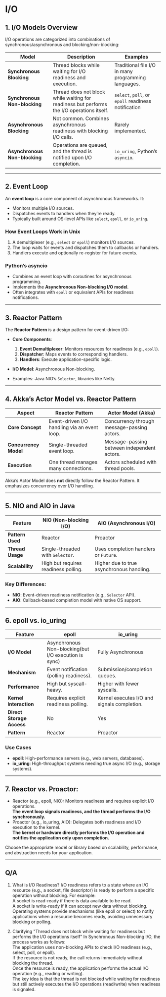 # I/O

## **1. I/O Models Overview**
I/O operations are categorized into combinations of synchronous/asynchronous and blocking/non-blocking:

| **Model**                  | **Description**                                                                                                                                 | **Examples**                                         |
|----------------------------|-------------------------------------------------------------------------------------------------------------------------------------------------|-----------------------------------------------------|
| **Synchronous Blocking**   | Thread blocks while waiting for I/O readiness and execution.                                                                                   | Traditional file I/O in many programming languages. |
| **Synchronous Non-blocking** | Thread does not block while waiting for readiness but performs the I/O operations itself.                                                      | `select`, `poll`, or `epoll` readiness notification |
| **Asynchronous Blocking**  | Not common. Combines asynchronous readiness with blocking I/O calls.                                                                           | Rarely implemented.                                 |
| **Asynchronous Non-blocking** | Operations are queued, and the thread is notified upon I/O completion.                                                                        | `io_uring`, Python’s `asyncio`.                  |

---

## **2. Event Loop**
An **event loop** is a core component of asynchronous frameworks. It:

- Monitors multiple I/O sources.
- Dispatches events to handlers when they’re ready.
- Typically built around OS-level APIs like `select`, `epoll`, or `io_uring`.

### **How Event Loops Work in Unix**
1. A demultiplexer (e.g., `select` or `epoll`) monitors I/O sources.
2. The loop waits for events and dispatches them to callbacks or handlers.
3. Handlers execute and optionally re-register for future events.

### **Python’s asyncio**
- Combines an event loop with coroutines for asynchronous programming.
- Implements the **Asynchronous Non-blocking I/O model**.
- Often integrates with `epoll` or equivalent APIs for readiness notifications.

---

## **3. Reactor Pattern**
The **Reactor Pattern** is a design pattern for event-driven I/O:

- **Core Components**:
  1. **Event Demultiplexer**: Monitors resources for readiness (e.g., `epoll`).
  2. **Dispatcher**: Maps events to corresponding handlers.
  3. **Handlers**: Execute application-specific logic.

- **I/O Model**: Asynchronous Non-blocking.
- Examples: Java NIO’s `Selector`, libraries like Netty.

---

## **4. Akka’s Actor Model vs. Reactor Pattern**
| **Aspect**            | **Reactor Pattern**                              | **Actor Model (Akka)**                    |
|-----------------------|-------------------------------------------------|-------------------------------------------|
| **Core Concept**      | Event-driven I/O handling via an event loop.     | Concurrency through message-passing actors. |
| **Concurrency Model** | Single-threaded event loop.                     | Message-passing between independent actors. |
| **Execution**         | One thread manages many connections.            | Actors scheduled with thread pools.        |

Akka’s Actor Model does **not** directly follow the Reactor Pattern. It emphasizes concurrency over I/O handling.

---

## **5. NIO and AIO in Java**
| **Feature**             | **NIO (Non-blocking I/O)**               | **AIO (Asynchronous I/O)**                |
|--------------------------|------------------------------------------|-------------------------------------------|
| **Pattern Used**         | Reactor                                 | Proactor                                  |
| **Thread Usage**         | Single-threaded with `Selector`.         | Uses completion handlers or `Future`.     |
| **Scalability**          | High but requires readiness polling.    | Higher due to true asynchronous handling. |

### **Key Differences**:
- **NIO**: Event-driven readiness notification (e.g., `Selector` API).
- **AIO**: Callback-based completion model with native OS support.

---

## **6. epoll vs. io_uring**
| **Feature**             | **epoll**                               | **io_uring**                              |
|--------------------------|------------------------------------------|-------------------------------------------|
| **I/O Model**           | Asynchronous Non-blocking(but I/O execution is sync)  | Fully Asynchronous                        |
| **Mechanism**           | Event notification (polling readiness). | Submission/completion queues.             |
| **Performance**         | High but syscall-heavy.                 | Higher with fewer syscalls.               |
| **Kernel Interaction**  | Requires explicit readiness polling.    | Kernel executes I/O and signals completion. |
| **Direct Storage Access** | No                                      | Yes                                       |
| **Pattern**             | Reactor                                 | Proactor                                  |

### **Use Cases**
- **epoll**: High-performance servers (e.g., web servers, databases).
- **io_uring**: High-throughput systems needing true async I/O (e.g., storage systems).

---

## **7. Reactor vs. Proactor**:
- Reactor (e.g., epoll, NIO): Monitors readiness and requires explicit I/O operations.  
  **The event loop signals readiness, and the thread performs the I/O synchronously.**
- Proactor (e.g., io_uring, AIO): Delegates both readiness and I/O execution to the kernel.  
  **The kernel or hardware directly performs the I/O operation and notifies the application only upon completion.**
  
Choose the appropriate model or library based on scalability, performance, and abstraction needs for your application.

---
## Q/A

1. What is I/O Readiness?
I/O readiness refers to a state where an I/O resource (e.g., a socket, file descriptor) is ready to perform a specific operation without blocking. For example:  
  A socket is read-ready if there is data available to be read.  
  A socket is write-ready if it can accept new data without blocking.  
  Operating systems provide mechanisms (like epoll or select) to notify applications when a resource becomes ready, avoiding unnecessary blocking or polling.

2. Clarifying "Thread does not block while waiting for readiness but performs the I/O operations itself"
In Synchronous Non-blocking I/O, the process works as follows:  
  The application uses non-blocking APIs to check I/O readiness (e.g., select, poll, or epoll).  
  If the resource is not ready, the call returns immediately without blocking the thread.  
  Once the resource is ready, the application performs the actual I/O operation (e.g., reading or writing).  
  The key idea is that the thread is not blocked while waiting for readiness but still actively executes the I/O operations (read/write) when readiness is signaled.